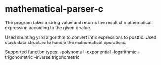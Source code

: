 # mathematical-parser-c
The program takes a string value and returns the result of mathematical expression according to the given x value.

Used shunting yard algorithm to convert infix expressions to postfix.
Used stack data structure to handle the mathematical operations.

Supported function types:
-polynomial
-exponential
-logarithmic
-trigonometric
-inverse trigonometric
